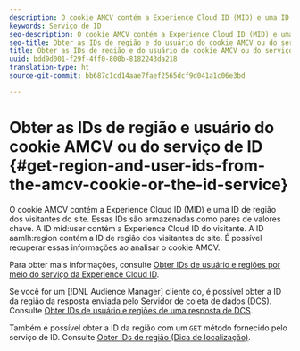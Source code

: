 ```yaml
---
description: O cookie AMCV contém a Experience Cloud ID (MID) e uma ID de região dos visitantes do site. Essas IDs são armazenadas como pares de valores chave. A ID mid user contém a Experience Cloud ID do visitante. A ID aamlh region contém a ID de região dos visitantes do site. É possível recuperar essas informações ao analisar o cookie AMCV.
keywords: Serviço de ID
seo-description: O cookie AMCV contém a Experience Cloud ID (MID) e uma ID de região dos visitantes do site. Essas IDs são armazenadas como pares de valores chave. A ID mid user contém a Experience Cloud ID do visitante. A ID aamlh region contém a ID de região dos visitantes do site. É possível recuperar essas informações ao analisar o cookie AMCV.
seo-title: Obter as IDs de região e do usuário do cookie AMCV ou do serviço de ID
title: Obter as IDs de região e do usuário do cookie AMCV ou do serviço de ID
uuid: bdd9d001-f29f-4ff0-800b-8182243da218
translation-type: ht
source-git-commit: bb687c1cd14aae7faef2565dcf9d041a1c06e3bd

---
```



# Obter as IDs de região e usuário do cookie AMCV ou do serviço de ID {#get-region-and-user-ids-from-the-amcv-cookie-or-the-id-service}

O cookie AMCV contém a Experience Cloud ID (MID) e uma ID de região dos visitantes do site. Essas IDs são armazenadas como pares de valores chave. A ID mid:user contém a Experience Cloud ID do visitante. A ID aamlh:region contém a ID de região dos visitantes do site. É possível recuperar essas informações ao analisar o cookie AMCV.

Para obter mais informações, consulte [Obter IDs de usuário e regiões por meio do serviço da Experience Cloud ID](https://marketing.adobe.com/resources/help/en_US/aam/dcs-mcid-ids.html).

Se você for um [!DNL Audience Manager] cliente do, é possível obter a ID da região da resposta enviada pelo Servidor de coleta de dados (DCS). Consulte [Obter IDs de usuário e regiões de uma resposta de DCS](https://marketing.adobe.com/resources/help/en_US/aam/dcs-aam-ids.html).

Também é possível obter a ID da região com um `GET` método fornecido pelo serviço de ID. Consulte [Obter IDs de região (Dica de localização)](../mcvid-library/mcvid-get-set/mcvid-getlocationhint.md#reference-a761030ff06c4439946bb56febf42d4c).

